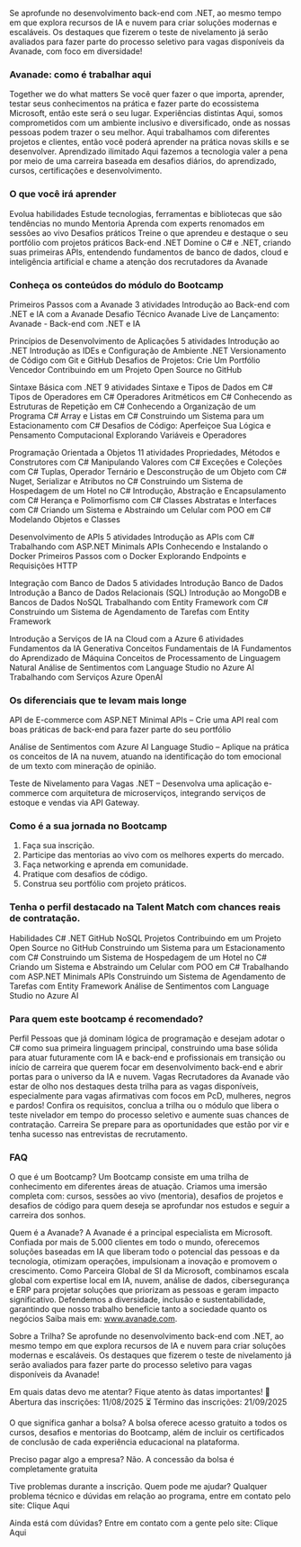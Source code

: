 Se aprofunde no desenvolvimento back-end com .NET, ao mesmo tempo em que explora recursos de IA e nuvem para criar soluções modernas e escaláveis. Os destaques que fizerem o teste de nivelamento já serão avaliados para fazer parte do processo seletivo para vagas disponíveis da Avanade, com foco em diversidade!

### Avanade: como é trabalhar aqui
Together we do what matters
Se você quer fazer o que importa, aprender, testar seus conhecimentos na prática e fazer parte do ecossistema Microsoft, então este será o seu lugar.
Experiências distintas
Aqui, somos comprometidos com um ambiente inclusivo e diversificado, onde as nossas pessoas podem trazer o seu melhor. Aqui trabalhamos com diferentes projetos e clientes, então você poderá aprender na prática novas skills e se desenvolver.
Aprendizado ilimitado
Aqui fazemos a tecnologia valer a pena por meio de uma carreira baseada em desafios diários, do aprendizado, cursos, certificações e desenvolvimento.

### O que você irá aprender
Evolua habilidades
Estude tecnologias, ferramentas e bibliotecas que são tendências no mundo
Mentoria
Aprenda com experts renomados em sessões ao vivo
Desafios práticos
Treine o que aprendeu e destaque o seu portfólio com projetos práticos
Back-end .NET
Domine o C# e .NET, criando suas primeiras APIs, entendendo fundamentos de banco de dados, cloud e inteligência artificial e chame a atenção dos recrutadores da Avanade


### Conheça os conteúdos do módulo do Bootcamp
Primeiros Passos com a Avanade
3 atividades
Introdução ao Back-end com .NET e IA com a Avanade
Desafio Técnico Avanade
Live de Lançamento: Avanade - Back-end com .NET e IA

Princípios de Desenvolvimento de Aplicações
5 atividades
Introdução ao .NET
Introdução as IDEs e Configuração de Ambiente .NET
Versionamento de Código com Git e GitHub
Desafios de Projetos: Crie Um Portfólio Vencedor
Contribuindo em um Projeto Open Source no GitHub

Sintaxe Básica com .NET
9 atividades
Sintaxe e Tipos de Dados em C#
Tipos de Operadores em C#
Operadores Aritméticos em C#
Conhecendo as Estruturas de Repetição em C#
Conhecendo a Organização de um Programa C#
Array e Listas em C#
Construindo um Sistema para um Estacionamento com C#
Desafios de Código: Aperfeiçoe Sua Lógica e Pensamento Computacional
Explorando Variáveis e Operadores

Programação Orientada a Objetos
11 atividades
Propriedades, Métodos e Construtores com C#
Manipulando Valores com C#
Exceções e Coleções com C#
Tuplas, Operador Ternário e Desconstrução de um Objeto com C#
Nuget, Serializar e Atributos no C#
Construindo um Sistema de Hospedagem de um Hotel no C#
Introdução, Abstração e Encapsulamento com C#
Herança e Polimorfismo com C#
Classes Abstratas e Interfaces com C#
Criando um Sistema e Abstraindo um Celular com POO em C#
Modelando Objetos e Classes

Desenvolvimento de APIs
5 atividades
Introdução as APIs com C#
Trabalhando com ASP.NET Minimals APIs
Conhecendo e Instalando o Docker
Primeiros Passos com o Docker
Explorando Endpoints e Requisições HTTP

Integração com Banco de Dados
5 atividades
Introdução Banco de Dados
Introdução a Banco de Dados Relacionais (SQL)
Introdução ao MongoDB e Bancos de Dados NoSQL
Trabalhando com Entity Framework com C#
Construindo um Sistema de Agendamento de Tarefas com Entity Framework

Introdução a Serviços de IA na Cloud com a Azure
6 atividades
Fundamentos da IA Generativa
Conceitos Fundamentais de IA
Fundamentos do Aprendizado de Máquina
Conceitos de Processamento de Linguagem Natural
Análise de Sentimentos com Language Studio no Azure AI
Trabalhando com Serviços Azure OpenAI


### Os diferenciais que te levam mais longe
API de E-commerce com ASP.NET Minimal APIs – Crie uma API real com boas práticas de back-end para fazer parte do seu portfólio

Análise de Sentimentos com Azure AI Language Studio – Aplique na prática os conceitos de IA na nuvem, atuando na identificação do tom emocional de um texto com mineração de opinião.

Teste de Nivelamento para Vagas .NET – Desenvolva uma aplicação e-commerce com arquitetura de microserviços, integrando serviços de estoque e vendas via API Gateway.

### Como é a sua jornada no Bootcamp
1. Faça sua inscrição.
2. Participe das mentorias ao vivo com os melhores experts do mercado.
3. Faça networking e aprenda em comunidade.
4. Pratique com desafios de código.
5. Construa seu portfólio com projeto práticos.

### Tenha o perfil destacado na Talent Match com chances reais de contratação.
Habilidades
C#
.NET
GitHub
NoSQL
Projetos
Contribuindo em um Projeto Open Source no GitHub
Construindo um Sistema para um Estacionamento com C#
Construindo um Sistema de Hospedagem de um Hotel no C#
Criando um Sistema e Abstraindo um Celular com POO em C#
Trabalhando com ASP.NET Minimals APIs
Construindo um Sistema de Agendamento de Tarefas com Entity Framework
Análise de Sentimentos com Language Studio no Azure AI

### Para quem este bootcamp é recomendado?
Perfil
Pessoas que já dominam lógica de programação e desejam adotar o C# como sua primeira linguagem principal, construindo uma base sólida para atuar futuramente com IA e back-end e profissionais em transição ou início de carreira que querem focar em desenvolvimento back-end e abrir portas para o universo da IA e nuvem.
Vagas
Recrutadores da Avanade vão estar de olho nos destaques desta trilha para as vagas disponíveis, especialmente para vagas afirmativas com focos em PcD, mulheres, negros e pardos! Confira os requisitos, conclua a trilha ou o módulo que libera o teste nivelador em tempo do processo seletivo e aumente suas chances de contratação.
Carreira
Se prepare para as oportunidades que estão por vir e tenha sucesso nas entrevistas de recrutamento.

### FAQ
O que é um Bootcamp?
Um Bootcamp consiste em uma trilha de conhecimento em diferentes áreas de atuação. Criamos uma imersão completa com: cursos, sessões ao vivo (mentoria), desafios de projetos e desafios de código para quem deseja se aprofundar nos estudos e seguir a carreira dos sonhos.

Quem é a Avanade?
A Avanade é a principal especialista em Microsoft. Confiada por mais de 5.000 clientes em todo o mundo, oferecemos soluções baseadas em IA que liberam todo o potencial das pessoas e da tecnologia, otimizam operações, impulsionam a inovação e promovem o crescimento. 
Como Parceira Global de SI da Microsoft, combinamos escala global com expertise local em IA, nuvem, análise de dados, cibersegurança e ERP para projetar soluções que priorizam as pessoas e geram impacto significativo. 
Defendemos a diversidade, inclusão e sustentabilidade, garantindo que nosso trabalho beneficie tanto a sociedade quanto os negócios
Saiba mais em: www.avanade.com.

Sobre a Trilha?
Se aprofunde no desenvolvimento back-end com .NET, ao mesmo tempo em que explora recursos de IA e nuvem para criar soluções modernas e escaláveis. Os destaques que fizerem o teste de nivelamento já serão avaliados para fazer parte do processo seletivo para vagas disponíveis da Avanade!

Em quais datas devo me atentar?
Fique atento às datas importantes!
📅 Abertura das inscrições: 11/08/2025
⏳ Término das inscrições: 21/09/2025

O que significa ganhar a bolsa?
A bolsa oferece acesso gratuito a todos os cursos, desafios e mentorias do Bootcamp, além de incluir os certificados de conclusão de cada experiência educacional na plataforma.

Preciso pagar algo a empresa?
Não. A concessão da bolsa é completamente gratuita

Tive problemas durante a inscrição. Quem pode me ajudar?
Qualquer problema técnico e dúvidas em relação ao programa, entre em contato pelo site: Clique Aqui

Ainda está com dúvidas?
Entre em contato com a gente pelo site: Clique Aqui

